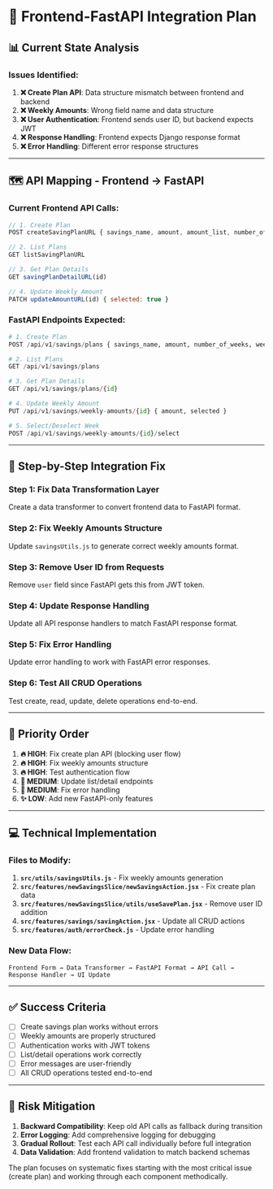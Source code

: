 # 🚀 Frontend-FastAPI Integration Plan

## 📊 **Current State Analysis**

### **Issues Identified:**

1. **❌ Create Plan API**: Data structure mismatch between frontend and backend
2. **❌ Weekly Amounts**: Wrong field name and data structure  
3. **❌ User Authentication**: Frontend sends user ID, but backend expects JWT
4. **❌ Response Handling**: Frontend expects Django response format
5. **❌ Error Handling**: Different error response structures

---

## 🗺️ **API Mapping - Frontend → FastAPI**

### **Current Frontend API Calls:**
```javascript
// 1. Create Plan
POST createSavingPlanURL { savings_name, amount, amount_list, number_of_weeks, user }

// 2. List Plans  
GET listSavingPlanURL

// 3. Get Plan Details
GET savingPlanDetailURL(id)

// 4. Update Weekly Amount
PATCH updateAmountURL(id) { selected: true }
```

### **FastAPI Endpoints Expected:**
```python
# 1. Create Plan  
POST /api/v1/savings/plans { savings_name, amount, number_of_weeks, weekly_amounts }

# 2. List Plans
GET /api/v1/savings/plans

# 3. Get Plan Details  
GET /api/v1/savings/plans/{id}

# 4. Update Weekly Amount
PUT /api/v1/savings/weekly-amounts/{id} { amount, selected }

# 5. Select/Deselect Week
POST /api/v1/savings/weekly-amounts/{id}/select
```

---

## 🔧 **Step-by-Step Integration Fix**

### **Step 1: Fix Data Transformation Layer**
Create a data transformer to convert frontend data to FastAPI format.

### **Step 2: Fix Weekly Amounts Structure**
Update `savingsUtils.js` to generate correct weekly amounts format.

### **Step 3: Remove User ID from Requests**  
Remove `user` field since FastAPI gets this from JWT token.

### **Step 4: Update Response Handling**
Update all API response handlers to match FastAPI response format.

### **Step 5: Fix Error Handling**
Update error handling to work with FastAPI error responses.

### **Step 6: Test All CRUD Operations**
Test create, read, update, delete operations end-to-end.

---

## 🎯 **Priority Order**

1. **🔥 HIGH**: Fix create plan API (blocking user flow)
2. **🔥 HIGH**: Fix weekly amounts structure 
3. **🔥 HIGH**: Test authentication flow
4. **🔧 MEDIUM**: Update list/detail endpoints
5. **🔧 MEDIUM**: Fix error handling
6. **✨ LOW**: Add new FastAPI-only features

---

## 💻 **Technical Implementation**

### **Files to Modify:**

1. **`src/utils/savingsUtils.js`** - Fix weekly amounts generation
2. **`src/features/newSavingsSlice/newSavingsAction.jsx`** - Fix create plan data
3. **`src/features/newSavingsSlice/utils/useSavePlan.jsx`** - Remove user ID addition
4. **`src/features/savings/savingAction.jsx`** - Update all CRUD actions
5. **`src/features/auth/errorCheck.js`** - Update error handling

### **New Data Flow:**
```
Frontend Form → Data Transformer → FastAPI Format → API Call → Response Handler → UI Update
```

---

## ✅ **Success Criteria**

- [ ] Create savings plan works without errors
- [ ] Weekly amounts are properly structured
- [ ] Authentication works with JWT tokens
- [ ] List/detail operations work correctly
- [ ] Error messages are user-friendly  
- [ ] All CRUD operations tested end-to-end

---

## 🚨 **Risk Mitigation**

1. **Backward Compatibility**: Keep old API calls as fallback during transition
2. **Error Logging**: Add comprehensive logging for debugging
3. **Gradual Rollout**: Test each API call individually before full integration
4. **Data Validation**: Add frontend validation to match backend schemas

The plan focuses on systematic fixes starting with the most critical issue (create plan) and working through each component methodically.
